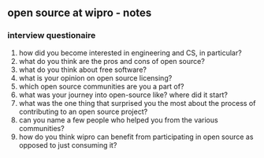 ## open source at wipro - notes

### interview questionaire

1. how did you become interested in engineering and CS, in particular?
2. what do you think are the pros and cons of open source?
3. what do you think about free software?
4. what is your opinion on open source licensing?
5. which open source communities are you a part of?
6. what was your journey into open-source like? where did it start?
7. what was the one thing that surprised you the most about the process of contributing to an open source project?
8. can you name a few people who helped you from the various communities?
9. how do you think wipro can benefit from participating in open source as opposed to just consuming it?
